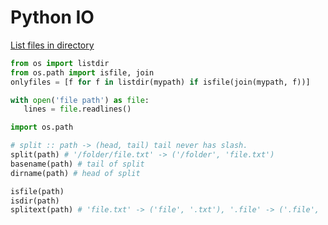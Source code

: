 # Python IO

[List files in directory](https://stackoverflow.com/a/3207973/5932184)

```python
from os import listdir
from os.path import isfile, join
onlyfiles = [f for f in listdir(mypath) if isfile(join(mypath, f))]
```

```python
with open('file path') as file:
   lines = file.readlines()
```


```python
import os.path

# split :: path -> (head, tail) tail never has slash.
split(path) # '/folder/file.txt' -> ('/folder', 'file.txt')
basename(path) # tail of split
dirname(path) # head of split

isfile(path)
isdir(path)
splitext(path) # 'file.txt' -> ('file', '.txt'), '.file' -> ('.file', '')
```
